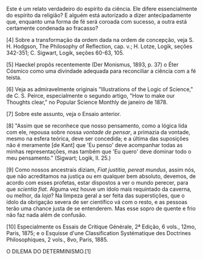 Este é um relato verdadeiro do espírito da ciência. Ele difere essencialmente do espírito da religião? E alguém está autorizado a dizer antecipadamente que, enquanto uma forma de fé será coroada com sucesso, a outra está certamente condenada ao fracasso?

[4] Sobre a transformação da ordem dada na ordem de concepção, veja S. H. Hodgson, The Philosophy of Reflection, cap. v.; H. Lotze, Logik, seções 342-351; C. Sigwart, Logik, seções 60-63, 105.

[5] Haeckel propôs recentemente (Der Monismus, 1893, p. 37) o Éter Cósmico como uma divindade adequada para reconciliar a ciência com a fé teísta.

[6] Veja as admiravelmente originais "Illustrations of the Logic of Science," de C. S. Peirce, especialmente o segundo artigo, "How to make our Thoughts clear," no Popular Science Monthly de janeiro de 1878.

[7] Sobre este assunto, veja o Ensaio anterior.

[8] "Assim que se reconhece que nosso pensamento, como a lógica lida com ele, repousa sobre nossa _vontade de pensar_, a primazia da vontade, mesmo na esfera teórica, deve ser concedida; e a última das suposições não é meramente [de Kant] que 'Eu penso' deve acompanhar todas as minhas representações, mas também que 'Eu quero' deve dominar todo o meu pensamento." (Sigwart; Logik, ll. 25.)

[9] Como nossos ancestrais diziam, _Fiat justitia, pereat mundus_, assim nós, que não acreditamos na justiça ou em qualquer bem absoluto, devemos, de acordo com esses profetas, estar dispostos a ver o mundo perecer, para que _scientia fiat_. Alguma vez houve um ídolo mais requintado da caverna, ou melhor, da _loja_? Na limpeza geral a ser feita das superstições, que o ídolo da obrigação severa de ser científico vá com o resto, e as pessoas terão uma chance justa de se entenderem. Mas esse sopro de quente e frio não faz nada além de confusão.

[10] Especialmente os Essais de Critique Générale, 2ª Edição, 6 vols., 12mo, Paris, 1875; e o Esquisse d'une Classification Systématique des Doctrines Philosophiques, 2 vols., 8vo, Paris, 1885.

O DILEMA DO DETERMINISMO.[1]